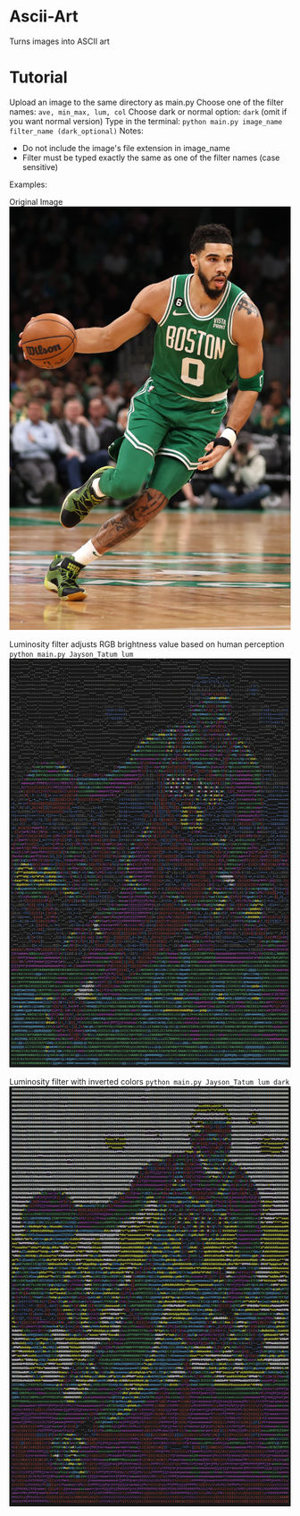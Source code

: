 # Ascii-Art
Turns images into ASCII art

# Tutorial
Upload an image to the same directory as main.py
Choose one of the filter names: `ave, min_max, lum, col`
Choose dark or normal option: `dark` (omit if you want normal version)
Type in the terminal: `python main.py image_name filter_name (dark_optional)`
Notes: 
- Do not include the image's file extension in image_name
- Filter must be typed exactly the same as one of the filter names (case sensitive)

Examples: 

Original Image
![Jayson Tatum](Jayson_Tatum.jpg)

Luminosity filter adjusts RGB brightness value based on human perception
`python main.py Jayson_Tatum lum`
![Luminous Jayson Tatum](Lum_Jayson.png)


Luminosity filter with inverted colors
`python main.py Jayson_Tatum lum dark`
![Dark Luminous Jayson Tatum](Lum_Dark_Jayson.png)